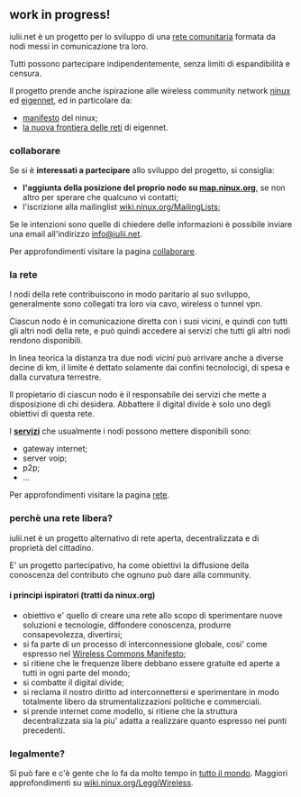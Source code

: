 ## work in progress!

iulii.net è un progetto per lo sviluppo di una [rete comunitaria](http://it.wikipedia.org/wiki/Wireless_community_network "wireless community network su wikipedia") formata da nodi messi in comunicazione tra loro. 

Tutti possono partecipare indipendentemente, senza limiti di espandibilità e censura.

Il progetto prende anche ispirazione alle wireless community network [ninux](http://wiki.ninux.org "ninux wiki") ed [eigennet](http://wiki.eigenlab.org/index.php/EigenNet "eigennet wiki"), ed in particolare da:

* [manifesto](http://wiki.ninux.org/Manifesto "manifesto ninux") del ninux;
* [la nuova frontiera delle reti](https://eigenlab.org/articoli-e-comunicati/approfondimenti/102-eigennet-la-nuova-frontiera-delle-reti "motivazioni che hanno spinto alla creazione di eigennet") di eigennet.

### collaborare

Se si è **interessati a partecipare** allo sviluppo del progetto, si consiglia: 

* **l'aggiunta della posizione del proprio nodo su [map.ninux.org](http://map.ninux.org/ "map server ninux")**, se non altro per sperare che qualcuno vi contatti;
* l'iscrizione alla mailinglist [wiki.ninux.org/MailingLists](http://wiki.ninux.org/MailingLists "ninux mailinglist");

Se le intenzioni sono quelle di chiedere delle informazioni è possibile inviare una email all'indirizzo [info@iulii.net](mailto:info@iulii.net "email contatti iulii.net").

Per approfondimenti visitare la pagina [collaborare](./collaborare/ "collaborare").

### la rete

I nodi della rete contribuiscono in modo paritario al suo sviluppo, generalmente sono collegati tra loro via cavo, wireless o tunnel vpn.

Ciascun nodo è in comunicazione diretta con i suoi vicini, e quindi con tutti gli altri nodi della rete, e può quindi accedere ai servizi che tutti gli altri nodi rendono disponibili. 

In linea teorica la distanza tra due nodi *vicini* può arrivare anche a diverse decine di km, il limite è dettato solamente dai confini tecnolocigi, di spesa e dalla curvatura terrestre.

Il propietario di ciascun nodo è il responsabile dei servizi che mette a disposizione di chi desidera. Abbattere il digital divide è solo uno degli obiettivi di questa rete. 

I **[servizi](rete/servizi.html "servizi del progetto iulii.net")** che usualmente i nodi possono mettere disponibili sono:

* gateway internet;
* server voip;
* p2p;
* ...

Per approfondimenti visitare la pagina [rete](./rete "apparati").

### perchè una rete libera?

iulii.net è un progetto alternativo di rete aperta, decentralizzata e di proprietà del cittadino. 

E' un progetto partecipativo, ha come obiettivi la diffusione della conoscenza del contributo che ognuno può dare alla community. 

#### i principi ispiratori (tratti da ninux.org)

* obiettivo e' quello di creare una rete allo scopo di sperimentare nuove soluzioni e tecnologie, diffondere conoscenza, produrre consapevolezza, divertirsi;
* si fa parte di un processo di interconnessione globale, cosi' come espresso nel [Wireless Commons Manifesto](http://wiki.ninux.org/WirelessCommonsManifesto "Wireless Common Manifesto");
* si ritiene che le frequenze libere debbano essere gratuite ed aperte a tutti in ogni parte del mondo;
* si combatte il digital divide;
* si reclama il nostro diritto ad interconnettersi e sperimentare in modo totalmente libero da strumentalizzazioni politiche e commerciali.
* si prende internet come modello, si ritiene che la struttura decentralizzata sia la piu' adatta a realizzare quanto espresso nei punti precedenti.

### legalmente?

Si può fare e c'è gente che lo fa da molto tempo in [tutto il mondo](http://wiki.ninux.org/Links#Wireless_Community_nel_Mondo "wireless community nel mondo"). Maggiori approfondimenti su [wiki.ninux.org/LeggiWireless](http://wiki.ninux.org/LeggiWireless "ninux leggi wireless").
